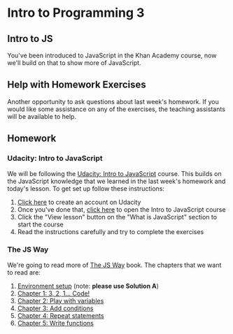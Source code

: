 # Intro to Programming 3

## Intro to JS

You've been introduced to JavaScript in the Khan Academy course, now we'll build on that to show more of JavaScript.

## Help with Homework Exercises

Another opportunity to ask questions about last week's homework. If you would like some assistance on any of the exercises, the teaching assistants will be available to help.

## Homework

### Udacity: Intro to JavaScript

We will be following the [Udacity: Intro to JavaScript](https://classroom.udacity.com/courses/ud803) course. This builds on the JavaScript knowledge that we learned in the last week's homework and today's lesson. To get set up follow these instructions:

1. [Click here](https://auth.udacity.com/sign-up) to create an account on Udacity
2. Once you've done that, [click here](https://classroom.udacity.com/courses/ud803) to open the Intro to JavaScript course
3. Click the "View lesson" button on the "What is JavaScript" section to start the course
4. Read the instructions carefully and try to complete the exercises

### The JS Way

We're going to read more of [The JS Way](https://github.com/bpesquet/thejsway) book. The chapters that we want to read are:

1. [Environment setup](https://github.com/bpesquet/thejsway/blob/master/manuscript/intro04.md) (note: **please use Solution A**)
2. [Chapter 1: 3, 2, 1... Code!](https://github.com/bpesquet/thejsway/blob/master/manuscript/chapter01.md)
3. [Chapter 2: Play with variables](https://github.com/bpesquet/thejsway/blob/master/manuscript/chapter02.md)
4. [Chapter 3: Add conditions](https://github.com/bpesquet/thejsway/blob/master/manuscript/chapter03.md)
5. [Chapter 4: Repeat statements](https://github.com/bpesquet/thejsway/blob/master/manuscript/chapter04.md)
6. [Chapter 5: Write functions](https://github.com/bpesquet/thejsway/blob/master/manuscript/chapter05.md)
